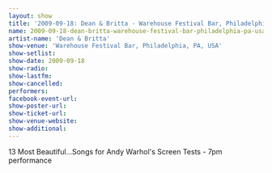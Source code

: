 ```yaml
---
layout: show
title: '2009-09-18: Dean & Britta - Warehouse Festival Bar, Philadelphia, PA, USA'
name: 2009-09-18-dean-britta-warehouse-festival-bar-philadelphia-pa-usa-2
artist-name: 'Dean & Britta'
show-venue: 'Warehouse Festival Bar, Philadelphia, PA, USA'
show-setlist: 
show-date: 2009-09-18
show-radio: 
show-lastfm: 
show-cancelled: 
performers: 
facebook-event-url: 
show-poster-url: 
show-ticket-url: 
show-venue-website: 
show-additional: 
---
```


13 Most Beautiful...Songs for Andy Warhol\'s Screen Tests - 7pm performance